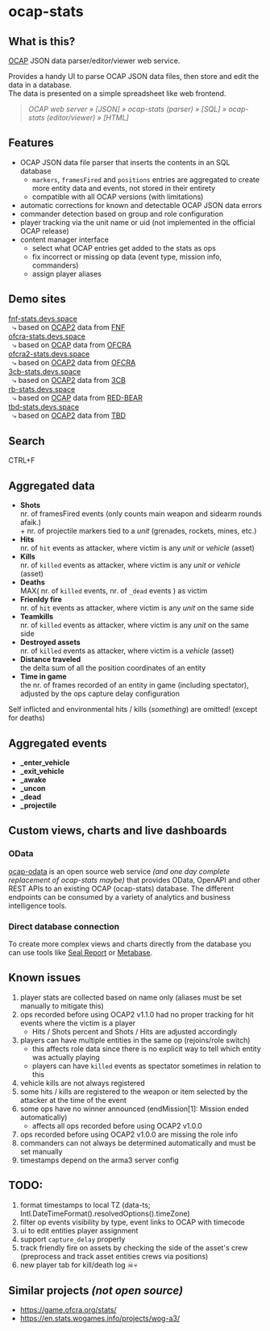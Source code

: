 # ocap-stats
## What is this?
[OCAP](https://github.com/OCAP2/OCAP) JSON data parser/editor/viewer web service.  

Provides a handy UI to parse OCAP JSON data files, then store and edit the data in a database.  
The data is presented on a simple spreadsheet like web frontend.  
> _OCAP web server » [JSON] » ocap-stats (parser) » [SQL] » ocap-stats (editor/viewer) » [HTML]_  


## Features
 * OCAP JSON data file parser that inserts the contents in an SQL database
   * `markers`, `framesFired` and `positions` entries are aggregated to create more entity data and events, not stored in their entirety
   * compatible with all OCAP versions (with limitations)
 * automatic corrections for known and detectable OCAP JSON data errors
 * commander detection based on group and role configuration
 * player tracking via the unit name or uid (not implemented in the official OCAP release)
 * content manager interface
   * select what OCAP entries get added to the stats as ops
   * fix incorrect or missing op data (event type, mission info, commanders)
   * assign player aliases


## Demo sites
[fnf-stats.devs.space](https://fnf-stats.devs.space)  
 &nbsp; &rdca; based on [OCAP2](http://aar.fridaynightfight.org) data from [FNF](https://www.fridaynightfight.org)  
[ofcra-stats.devs.space](https://ofcra-stats.devs.space)  
 &nbsp; &rdca; based on [OCAP](https://game.ofcra.org/ocap) data from [OFCRA](https://ofcrav2.org)  
[ofcra2-stats.devs.space](https://ofcra2-stats.devs.space)  
 &nbsp; &rdca; based on [OCAP2](http://aar.ofcra.org:5000) data from [OFCRA](https://ofcrav2.org)  
[3cb-stats.devs.space](https://3cb-stats.devs.space)  
 &nbsp; &rdca; based on [OCAP2](https://ocap.3commandobrigade.com) data from [3CB](https://www.3commandobrigade.com)  
[rb-stats.devs.space](https://rb-stats.devs.space)  
 &nbsp; &rdca; based on [OCAP](https://ocap.red-bear.ru) data from [RED-BEAR](https://www.red-bear.ru)  
[tbd-stats.devs.space](https://tbd-stats.devs.space)  
 &nbsp; &rdca; based on [OCAP2](http://tbdevent.eu:5000) data from [TBD](https://tbdevent.eu)  


## Search
CTRL+F


## Aggregated data
  * **Shots**  
    nr. of framesFired events (only counts main weapon and sidearm rounds afaik.)  
  \+ nr. of projectile markers tied to a _unit_ (grenades, rockets, mines, etc.)  
  * **Hits**  
    nr. of `hit` events as attacker, where victim is any _unit_ or _vehicle_ (asset)  
  * **Kills**  
    nr. of `killed` events as attacker, where victim is any _unit_ or _vehicle_ (asset)  
  * **Deaths**  
    MAX( nr. of `killed` events, nr. of `_dead` events ) as victim  
  * **Frienldy fire**  
    nr. of `hit` events as attacker, where victim is any _unit_ on the same side  
  * **Teamkills**  
    nr. of `killed` events as attacker, where victim is any _unit_ on the same side  
  * **Destroyed assets**  
    nr. of `killed` events as attacker, where victim is a _vehicle_ (asset)  
  * **Distance traveled**  
    the delta sum of all the position coordinates of an entity 
  * **Time in game**  
    the nr. of frames recorded of an entity in game (including spectator), adjusted by the ops capture delay configuration  

Self inflicted and environmental hits / kills (_something_) are omitted! (except for deaths)  


## Aggregated events
 * **_enter_vehicle**
 * **_exit_vehicle**
 * **_awake**
 * **_uncon**
 * **_dead**
 * **_projectile**


## Custom views, charts and live dashboards
### OData
[ocap-odata](https://github.com/a-sync/ocap-odata) is an open source web service _(and one day complete replacement of ocap-stats maybe)_ that provides OData, OpenAPI and other REST APIs to an existing OCAP (ocap-stats) database. The different endpoints can be consumed by a variety of analytics and business intelligence tools.

### Direct database connection
To create more complex views and charts directly from the database you can use tools like [Seal Report](https://sealreport.org/) or [Metabase](https://www.metabase.com/start/oss/).


## Known issues
  1. player stats are collected based on name only (aliases must be set manually to mitigate this)  
  1. ops recorded before using OCAP2 v1.1.0 had no proper tracking for hit events where the victim is a player  
     * Hits / Shots percent and Shots / Hits are adjusted accordingly
  1. players can have multiple entities in the same op (rejoins/role switch)  
     * this affects role data since there is no explicit way to tell which entity was actually playing
     * players can have `killed` events as spectator sometimes in relation to this
  1. vehicle kills are not always registered  
  1. some hits / kills are registered to the weapon or item selected by the attacker at the time of the event  
  1. some ops have no winner announced (endMission[1]: Mission ended automatically)  
     * affects all ops recorded before using OCAP2 v1.0.0
  1. ops recorded before using OCAP2 v1.0.0 are missing the role info  
  1. commanders can not always be determined automatically and must be set manually  
  1. timestamps depend on the arma3 server config  


## TODO:
  1. format timestamps to local TZ (data-ts; Intl.DateTimeFormat().resolvedOptions().timeZone)
  1. filter op events visibility by type, event links to OCAP with timecode
  1. ui to edit entities player assignment
  1. support `capture_delay` properly
  1. track friendly fire on assets by checking the side of the asset's crew  
     (preprocess and track asset entities crews via positions)
  1. new player tab for kill/death log ☠💀


## Similar projects _(not open source)_
 * https://game.ofcra.org/stats/
 * https://en.stats.wogames.info/projects/wog-a3/
